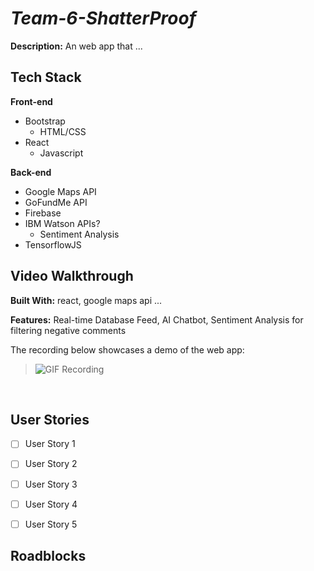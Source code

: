 # *Team-6-ShatterProof*

**Description:** An web app that ...

## Tech Stack
**Front-end**
- Bootstrap
  - HTML/CSS
- React
  - Javascript
  
**Back-end**
- Google Maps API
- GoFundMe API
- Firebase
- IBM Watson APIs?
  - Sentiment Analysis
- TensorflowJS

## Video Walkthrough
**Built With:** react, google maps api ...

**Features:** Real-time Database Feed, AI Chatbot, Sentiment Analysis for filtering negative comments

The recording below showcases a demo of the web app:
> ![GIF Recording](test.gif)


<br />

## User Stories
- [ ] User Story 1
- [ ] User Story 2
- [ ] User Story 3
- [ ] User Story 4
- [ ] User Story 5


## Roadblocks
